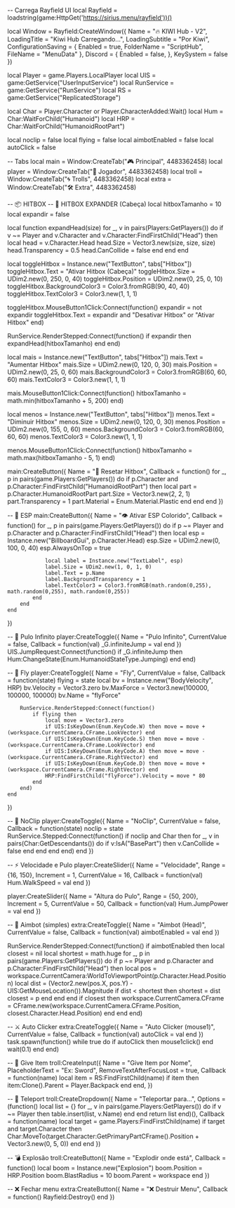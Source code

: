 -- Carrega Rayfield UI
local Rayfield = loadstring(game:HttpGet('https://sirius.menu/rayfield'))()

local Window = Rayfield:CreateWindow({
    Name = "🔥 KIWI Hub - V2",
    LoadingTitle = "Kiwi Hub Carregando...",
    LoadingSubtitle = "Por Kiwi",
    ConfigurationSaving = {
        Enabled = true,
        FolderName = "ScriptHub",
        FileName = "MenuData"
    },
    Discord = {
        Enabled = false,
    },
    KeySystem = false
})

local Player = game.Players.LocalPlayer
local UIS = game:GetService("UserInputService")
local RunService = game:GetService("RunService")
local RS = game:GetService("ReplicatedStorage")

local Char = Player.Character or Player.CharacterAdded:Wait()
local Hum = Char:WaitForChild("Humanoid")
local HRP = Char:WaitForChild("HumanoidRootPart")

local noclip = false
local flying = false
local aimbotEnabled = false
local autoClick = false

-- Tabs
local main = Window:CreateTab("🎮 Principal", 4483362458)
local player = Window:CreateTab("👤 Jogador", 4483362458)
local troll = Window:CreateTab("🌀 Trolls", 4483362458)
local extra = Window:CreateTab("🛠️ Extra", 4483362458)

-- 📦 HITBOX
-- 🎯 HITBOX EXPANDER (Cabeça)
local hitboxTamanho = 10
local expandir = false

local function expandHead(size)
	for _, v in pairs(Players:GetPlayers()) do
		if v ~= Player and v.Character and v.Character:FindFirstChild("Head") then
			local head = v.Character.Head
			head.Size = Vector3.new(size, size, size)
			head.Transparency = 0.5
			head.CanCollide = false
		end
	end
end

local toggleHitbox = Instance.new("TextButton", tabs["Hitbox"])
toggleHitbox.Text = "Ativar Hitbox (Cabeça)"
toggleHitbox.Size = UDim2.new(0, 250, 0, 40)
toggleHitbox.Position = UDim2.new(0, 25, 0, 10)
toggleHitbox.BackgroundColor3 = Color3.fromRGB(90, 40, 40)
toggleHitbox.TextColor3 = Color3.new(1, 1, 1)

toggleHitbox.MouseButton1Click:Connect(function()
	expandir = not expandir
	toggleHitbox.Text = expandir and "Desativar Hitbox" or "Ativar Hitbox"
end)

RunService.RenderStepped:Connect(function()
	if expandir then
		expandHead(hitboxTamanho)
	end
end)

local mais = Instance.new("TextButton", tabs["Hitbox"])
mais.Text = "Aumentar Hitbox"
mais.Size = UDim2.new(0, 120, 0, 30)
mais.Position = UDim2.new(0, 25, 0, 60)
mais.BackgroundColor3 = Color3.fromRGB(60, 60, 60)
mais.TextColor3 = Color3.new(1, 1, 1)

mais.MouseButton1Click:Connect(function()
	hitboxTamanho = math.min(hitboxTamanho + 5, 200)
end)

local menos = Instance.new("TextButton", tabs["Hitbox"])
menos.Text = "Diminuir Hitbox"
menos.Size = UDim2.new(0, 120, 0, 30)
menos.Position = UDim2.new(0, 155, 0, 60)
menos.BackgroundColor3 = Color3.fromRGB(60, 60, 60)
menos.TextColor3 = Color3.new(1, 1, 1)

menos.MouseButton1Click:Connect(function()
	hitboxTamanho = math.max(hitboxTamanho - 5, 1)
end)

main:CreateButton({
    Name = "🔁 Resetar Hitbox",
    Callback = function()
        for _, p in pairs(game.Players:GetPlayers()) do
            if p.Character and p.Character:FindFirstChild("HumanoidRootPart") then
                local part = p.Character.HumanoidRootPart
                part.Size = Vector3.new(2, 2, 1)
                part.Transparency = 1
                part.Material = Enum.Material.Plastic
            end
        end
    end
})

-- 👀 ESP
main:CreateButton({
    Name = "👁️ Ativar ESP Colorido",
    Callback = function()
        for _, p in pairs(game.Players:GetPlayers()) do
            if p ~= Player and p.Character and p.Character:FindFirstChild("Head") then
                local esp = Instance.new("BillboardGui", p.Character.Head)
                esp.Size = UDim2.new(0, 100, 0, 40)
                esp.AlwaysOnTop = true

                local label = Instance.new("TextLabel", esp)
                label.Size = UDim2.new(1, 0, 1, 0)
                label.Text = p.Name
                label.BackgroundTransparency = 1
                label.TextColor3 = Color3.fromRGB(math.random(0,255), math.random(0,255), math.random(0,255))
            end
        end
    end
})

-- 🦘 Pulo Infinito
player:CreateToggle({
    Name = "Pulo Infinito",
    CurrentValue = false,
    Callback = function(val)
        _G.infiniteJump = val
    end
})
UIS.JumpRequest:Connect(function()
    if _G.infiniteJump then
        Hum:ChangeState(Enum.HumanoidStateType.Jumping)
    end
end)

-- 🚀 Fly
player:CreateToggle({
    Name = "Fly",
    CurrentValue = false,
    Callback = function(state)
        flying = state
        local bv = Instance.new("BodyVelocity", HRP)
        bv.Velocity = Vector3.zero
        bv.MaxForce = Vector3.new(100000, 100000, 100000)
        bv.Name = "flyForce"

        RunService.RenderStepped:Connect(function()
            if flying then
                local move = Vector3.zero
                if UIS:IsKeyDown(Enum.KeyCode.W) then move = move + (workspace.CurrentCamera.CFrame.LookVector) end
                if UIS:IsKeyDown(Enum.KeyCode.S) then move = move - (workspace.CurrentCamera.CFrame.LookVector) end
                if UIS:IsKeyDown(Enum.KeyCode.A) then move = move - (workspace.CurrentCamera.CFrame.RightVector) end
                if UIS:IsKeyDown(Enum.KeyCode.D) then move = move + (workspace.CurrentCamera.CFrame.RightVector) end
                HRP:FindFirstChild("flyForce").Velocity = move * 80
            end
        end)
    end
})

-- 🚫 NoClip
player:CreateToggle({
    Name = "NoClip",
    CurrentValue = false,
    Callback = function(state)
        noclip = state
        RunService.Stepped:Connect(function()
            if noclip and Char then
                for _, v in pairs(Char:GetDescendants()) do
                    if v:IsA("BasePart") then v.CanCollide = false end
                end
            end
        end)
    end
})

-- ⚡ Velocidade e Pulo
player:CreateSlider({
    Name = "Velocidade",
    Range = {16, 150},
    Increment = 1,
    CurrentValue = 16,
    Callback = function(val)
        Hum.WalkSpeed = val
    end
})

player:CreateSlider({
    Name = "Altura do Pulo",
    Range = {50, 200},
    Increment = 5,
    CurrentValue = 50,
    Callback = function(val)
        Hum.JumpPower = val
    end
})

-- 🎯 Aimbot (simples)
extra:CreateToggle({
    Name = "Aimbot (Head)",
    CurrentValue = false,
    Callback = function(val)
        aimbotEnabled = val
    end
})

RunService.RenderStepped:Connect(function()
    if aimbotEnabled then
        local closest = nil
        local shortest = math.huge
        for _, p in pairs(game.Players:GetPlayers()) do
            if p ~= Player and p.Character and p.Character:FindFirstChild("Head") then
                local pos = workspace.CurrentCamera:WorldToViewportPoint(p.Character.Head.Position)
                local dist = (Vector2.new(pos.X, pos.Y) - UIS:GetMouseLocation()).Magnitude
                if dist < shortest then
                    shortest = dist
                    closest = p
                end
            end
        end
        if closest then
            workspace.CurrentCamera.CFrame = CFrame.new(workspace.CurrentCamera.CFrame.Position, closest.Character.Head.Position)
        end
    end
end)

-- ⚔️ Auto Clicker
extra:CreateToggle({
    Name = "Auto Clicker (mouse1)",
    CurrentValue = false,
    Callback = function(val)
        autoClick = val
    end
})
task.spawn(function()
    while true do
        if autoClick then
            mouse1click()
        end
        wait(0.1)
    end
end)

-- 🎁 Give Item
troll:CreateInput({
    Name = "Give Item por Nome",
    PlaceholderText = "Ex: Sword",
    RemoveTextAfterFocusLost = true,
    Callback = function(name)
        local item = RS:FindFirstChild(name)
        if item then
            item:Clone().Parent = Player.Backpack
        end
    end,
})

-- 📍 Teleport
troll:CreateDropdown({
    Name = "Teleportar para...",
    Options = (function()
        local list = {}
        for _, v in pairs(game.Players:GetPlayers()) do
            if v ~= Player then table.insert(list, v.Name) end
        end
        return list
    end)(),
    Callback = function(name)
        local target = game.Players:FindFirstChild(name)
        if target and target.Character then
            Char:MoveTo(target.Character:GetPrimaryPartCFrame().Position + Vector3.new(0, 5, 0))
        end
    end
})

-- 💣 Explosão
troll:CreateButton({
    Name = "Explodir onde está",
    Callback = function()
        local boom = Instance.new("Explosion")
        boom.Position = HRP.Position
        boom.BlastRadius = 10
        boom.Parent = workspace
    end
})

-- ❌ Fechar menu
extra:CreateButton({
    Name = "❌ Destruir Menu",
    Callback = function()
        Rayfield:Destroy()
    end
})
